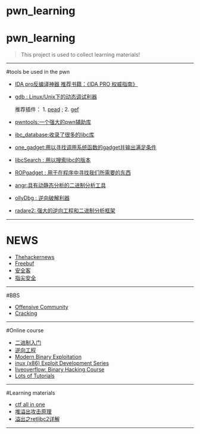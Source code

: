 # pwn_learning
# pwn_learning

>This project is used to collect learning materials!

***

#tools be used in the pwn
 
*  [IDA pro反编译神器 推荐书籍：《IDA PRO 权威指南》](https://www.hex-rays.com/products/ida/) 
* [gdb : Linux/Unix下的动态调试利器 
](https://www.gnu.org/software/gdb/)	
	 
	推荐插件：
		1. [pead](https://github.com/longld/peda) ;   2. [gef](https://github.com/hugsy/gef)
* [pwntools:一个强大的pwn辅助库](http://docs.pwntools.com/en/stable/)
* [ibc_database:收录了很多的libc库](https://github.com/niklasb/libc-database)
* [one_gadget:用以寻找调用系统函数的gadget并输出满足条件](htts://github.com/david942j/one_gadget)
* [libcSearch : 用以搜索libc的版本
](https://github.com/lieanu/LibcSearcher)
* [ROPgadget : 用于在程序中寻找我们所需要的东西
](https://github.com/JonathanSalwan/ROPgadget)
* [angr:具有动静态分析的二进制分析工具](https://github.com/angr/angr.git)
* [ollyDbg : 逆向破解利器](http://www.ollydbg.de/version2.html)
* [radare2: 强大的逆向工程和二进制分析框架](https://github.com/radare/radare2.git)

***
# NEWS
*  [Thehackernews]( https://thehackernews.com/)
* [Freebuf](https://www.freebuf.com/)
* [安全客](https://www.anquanke.com/)
* [指尖安全](https://www.secfree.com/)
***
#BBS

* [Offensive Community](:http://offensivecommunity.net/)
* [Cracking](:https://cracking.org/forums/cracking-tools.16/)

***
#Online course

* [二进制入门](https://www.youtube.com/playlist?list=PLhixgUqwRTjxglIswKp9mpkfPNfHkzyeN)
* [ 逆向工程](https://www.youtube.com/results?sp=EgIQAw%253D%253D&search_query=reverse+engineering)
* [Modern Binary Exploitation](http://security.cs.rpi.edu/courses/binexp-spring2015/)
* [inux (x86) Exploit Development Series](https://sploitfun.wordpress.com/2015/06/26/linux-x86-exploit-development-tutorial-series/)
* [liveoverflow: Binary Hacking Course](http://liveoverflow.com/binary_hacking/index.html)
* [Lots of Tutorials](https://www.fuzzysecurity.com/tutorials.html)
***
#Learning materials
* [ctf all in one](https://ctf-wiki.github.io)
* [堆溢出攻击原理](https://blog.csdn.net/aemperor/article/details/47310593)
* [溢出之retlibc2详解](https://www.freebuf.com/articles/rookie/182894.html)
****


















